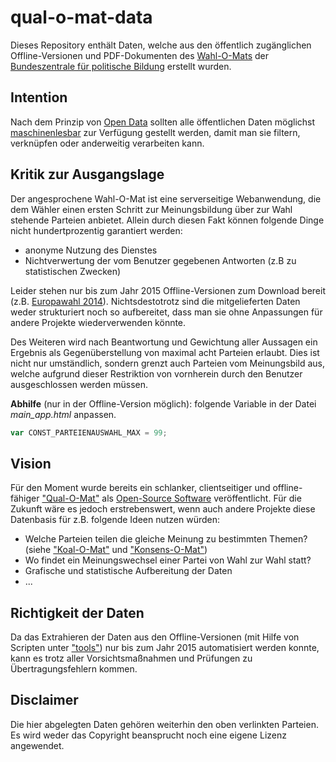 # qual-o-mat-data

Dieses Repository enthält Daten, welche aus den öffentlich zugänglichen Offline-Versionen und PDF-Dokumenten des [Wahl-O-Mats](https://www.wahl-o-mat.de/) der [Bundeszentrale für politische Bildung](https://www.bpb.de/politik/wahlen/wahl-o-mat/) erstellt wurden.

## Intention

Nach dem Prinzip von [Open Data](https://de.wikipedia.org/wiki/Open_Data) sollten alle öffentlichen Daten möglichst [maschinenlesbar](https://en.wikipedia.org/wiki/Machine-readable_data) zur Verfügung gestellt werden, damit man sie filtern, verknüpfen oder anderweitig verarbeiten kann.

## Kritik zur Ausgangslage

Der angesprochene Wahl-O-Mat ist eine serverseitige Webanwendung, die dem Wähler einen ersten Schritt zur Meinungsbildung über zur Wahl stehende Parteien anbietet. Allein durch diesen Fakt können folgende Dinge nicht hundertprozentig garantiert werden:
- anonyme Nutzung des Dienstes
- Nichtverwertung der vom Benutzer gegebenen Antworten (z.B zu statistischen Zwecken)

Leider stehen nur bis zum Jahr 2015 Offline-Versionen zum Download bereit (z.B. [Europawahl 2014](https://www.wahl-o-mat.de/europawahl2014/wahlomat.zip)). Nichtsdestotrotz sind die mitgelieferten Daten weder strukturiert noch so aufbereitet, dass man sie ohne Anpassungen für andere Projekte wiederverwenden könnte.

Des Weiteren wird nach Beantwortung und Gewichtung aller Aussagen ein Ergebnis als Gegenüberstellung von maximal acht Parteien erlaubt. Dies ist nicht nur umständlich, sondern grenzt auch Parteien vom Meinungsbild aus, welche aufgrund dieser Restriktion von vornherein durch den Benutzer ausgeschlossen werden müssen.

**Abhilfe** (nur in der Offline-Version möglich): folgende Variable in der Datei *main_app.html* anpassen.
```javascript
var CONST_PARTEIENAUSWAHL_MAX = 99;
```

## Vision

Für den Moment wurde bereits ein schlanker, clientseitiger und offline-fähiger ["Qual-O-Mat"](https://github.com/gockelhahn/qual-o-mat-kiss) als [Open-Source Software](https://de.wikipedia.org/wiki/Open_Source) veröffentlicht. Für die Zukunft wäre es jedoch erstrebenswert, wenn auch andere Projekte diese Datenbasis für z.B. folgende Ideen nutzen würden:
- Welche Parteien teilen die gleiche Meinung zu bestimmten Themen? (siehe ["Koal-O-Mat"](https://github.com/gockelhahn/koal-o-mat-kiss) und ["Konsens-O-Mat"](https://github.com/gockelhahn/konsens-o-mat-kiss))
- Wo findet ein Meinungswechsel einer Partei von Wahl zur Wahl statt?
- Grafische und statistische Aufbereitung der Daten
- ...

## Richtigkeit der Daten

Da das Extrahieren der Daten aus den Offline-Versionen (mit Hilfe von Scripten unter ["tools"](tools)) nur bis zum Jahr 2015 automatisiert werden konnte, kann es trotz aller Vorsichtsmaßnahmen und Prüfungen zu Übertragungsfehlern kommen.

## Disclaimer

Die hier abgelegten Daten gehören weiterhin den oben verlinkten Parteien. Es wird weder das Copyright beansprucht noch eine eigene Lizenz angewendet.
